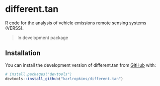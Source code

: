 
<!-- README.md is generated from README.Rmd. Please edit that file -->

# different.tan

<!-- badges: start -->
<!-- badges: end -->

R code for the analysis of vehicle emissions remote sensing systems
(VERSS).

> In development package

## Installation

You can install the development version of different.tan from
[GitHub](https://github.com/) with:

``` r
# install.packages("devtools")
devtools::install_github("karlropkins/different.tan")
```
